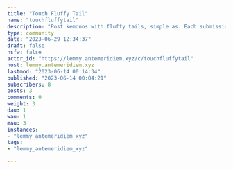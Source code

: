 ```yaml
---
title: "Touch Fluffy Tail" 
name: "touchfluffytail"
description: "Post kemonos with fluffy tails, simple as. Each submission must have an original source link, and optionally a booru link as well"
type: community
date: "2023-06-29 12:34:37"
draft: false
nsfw: false
actor_id: "https://lemmy.antemeridiem.xyz/c/touchfluffytail"
host: lemmy.antemeridiem.xyz
lastmod: "2023-06-14 00:14:34"
published: "2023-06-14 00:04:21"
subscribers: 8
posts: 3
comments: 0
weight: 3
dau: 1
wau: 1
mau: 3
instances:
- "lemmy_antemeridiem_xyz"
tags: 
- "lemmy_antemeridiem_xyz"

---
```

